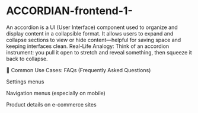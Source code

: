 # ACCORDIAN-frontend-1-
An accordion is a UI (User Interface) component used to organize and display content in a collapsible format. It allows users to expand and collapse sections to view or hide content—helpful for saving space and keeping interfaces clean.
Real-Life Analogy:
Think of an accordion instrument: you pull it open to stretch and reveal something, then squeeze it back to collapse.

🧩 Common Use Cases:
FAQs (Frequently Asked Questions)

Settings menus

Navigation menus (especially on mobile)

Product details on e-commerce sites
